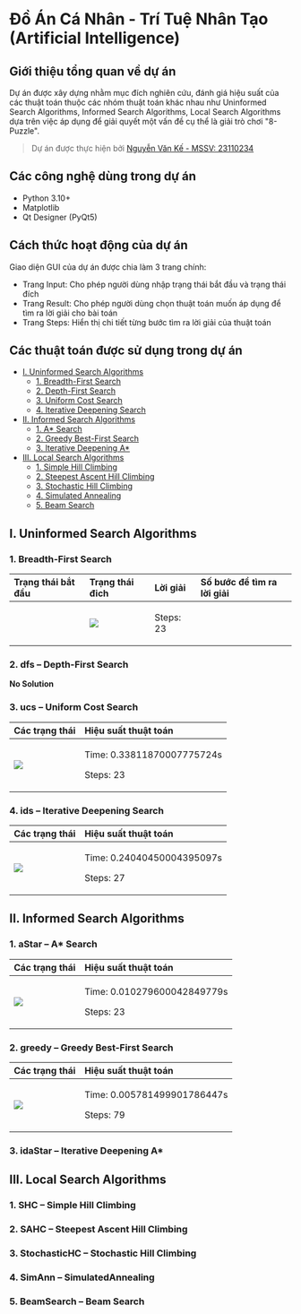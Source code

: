 # Đồ Án Cá Nhân - Trí Tuệ Nhân Tạo (Artificial Intelligence)

## Giới thiệu tổng quan về dự án
Dự án được xây dựng nhằm mục đích nghiên cứu, đánh giá hiệu suất của các thuật toán thuộc các nhóm thuật toán khác nhau như Uninformed Search Algorithms, Informed Search Algorithms, Local Search Algorithms
dựa trên việc áp dụng để giải quyết một vấn đề cụ thể là giải trò chơi "8-Puzzle".
> Dự án được thực hiện bởi [Nguyễn Văn Kế - MSSV: 23110234](https://github.com/nvk3005)

## Các công nghệ dùng trong dự án
- Python 3.10+
- Matplotlib
- Qt Designer (PyQt5)

## Cách thức hoạt động của dự án
Giao diện GUI của dự án được chia làm 3 trang chính:
- Trang Input: Cho phép người dùng nhập trạng thái bắt đầu và trạng thái đích
- Trang Result: Cho phép người dùng chọn thuật toán muốn áp dụng để tìm ra lời giải cho bài toán
- Trang Steps: Hiển thị chi tiết từng bước tìm ra lời giải của thuật toán

## Các thuật toán được sử dụng trong dự án

- [I. Uninformed Search Algorithms](#i-uninformed-search-algorithms)
  - [1. Breadth-First Search](#1-breadth-first-search)
  - [2. Depth-First Search](#2-depth-first-search)
  - [3. Uniform Cost Search](#3-uniform-cost-search)
  - [4. Iterative Deepening Search](#4-iterative-deepening-search)
- [II. Informed Search Algorithms](#ii-informed-search-algorithms)
  - [1. A* Search](#1-a-search)
  - [2. Greedy Best-First Search](#2-greedy-best-first-search)
  - [3. Iterative Deepening A*](#3-iterative-deepening-a)
- [III. Local Search Algorithms](#iii-local-search-algorithms)
  - [1. Simple Hill Climbing](#1-simple-hill-climbing)
  - [2. Steepest Ascent Hill Climbing](#2-steepest-ascent-hill-climbing)
  - [3. Stochastic Hill Climbing](#3-stochastic-hill-climbing)
  - [4. Simulated Annealing](#4-simulated-annealing)
  - [5. Beam Search](#5-beam-search)

## I. Uninformed Search Algorithms
### 1. Breadth-First Search
|Trạng thái bắt đầu|Trạng thái đich|Lời giải|Số bước để tìm ra lời giải|
| :--- | :--- | :---| :---|
|| ![](https://github.com/user-attachments/assets/2964a580-521b-43d3-b1e6-523e79e6b52d) |<p>Steps: 23</p>|
### 2. dfs – Depth-First Search
**No Solution**
### 3. ucs – Uniform Cost Search
|Các trạng thái|Hiệu suất thuật toán|
| :--- | :--- |
| ![](https://github.com/user-attachments/assets/b7a98cda-93bb-4bfe-a3c0-a370a19e980d) |<p>Time: 0.33811870007775724s</p><p>Steps: 23</p>|
### 4. ids – Iterative Deepening Search
|Các trạng thái|Hiệu suất thuật toán|
| :--- | :--- |
| ![](https://github.com/user-attachments/assets/b788ce8e-82a2-43ce-a537-f029e27a5c95)|<p>Time: 0.24040450004395097s</p><p>Steps: 27</p>|

## II. Informed Search Algorithms
### 1. aStar – A* Search
|Các trạng thái|Hiệu suất thuật toán|
| :--- | :--- |
| ![](https://github.com/user-attachments/assets/03236232-9ebb-49a4-8b00-a4885c027a4a)|<p>Time: 0.010279600042849779s</p><p>Steps: 23</p>|
### 2. greedy – Greedy Best-First Search
|Các trạng thái|Hiệu suất thuật toán|
| :--- | :--- |
| ![](https://github.com/user-attachments/assets/16e8b254-43bf-45d4-972b-c76981cf251b)|<p>Time: 0.005781499901786447s</p><p>Steps: 79</p>
### 3. idaStar – Iterative Deepening A*

## III. Local Search Algorithms
### 1. SHC – Simple Hill Climbing
### 2. SAHC – Steepest Ascent Hill Climbing
### 3. StochasticHC – Stochastic Hill Climbing
### 4. SimAnn – SimulatedAnnealing
### 5. BeamSearch – Beam Search
